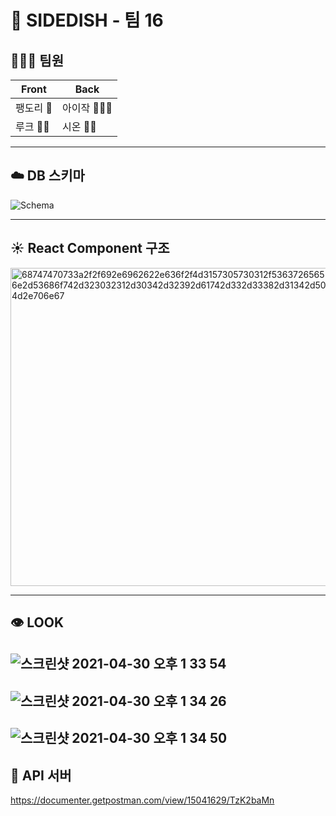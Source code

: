 # 🍱 SIDEDISH - 팀 16

## 🧑🏻‍💻 팀원

| Front | Back |
|----|----|
|팽도리 🦾| 아이작 🧑🏻‍🚒|
|루크 🧑‍🎨| 시온 🥷🏻 |

---

## ☁️ DB 스키마

![Schema](https://user-images.githubusercontent.com/46085281/116653729-ba57d500-a9c2-11eb-8c24-3bfcb5fbd278.png)

---

## ☀️ React Component 구조

<img width="509" alt="68747470733a2f2f692e6962622e636f2f4d3157305730312f53637265656e2d53686f742d323032312d30342d32392d61742d332d33382d31342d504d2e706e67" src="https://user-images.githubusercontent.com/46085281/116669149-33fabd80-a9d9-11eb-8358-9bb672494b0b.png">

--- 

## 👁 LOOK

![스크린샷 2021-04-30 오후 1 33 54](https://user-images.githubusercontent.com/46085281/116654226-b4aebf00-a9c3-11eb-9eb9-94504b70800e.png)
---
![스크린샷 2021-04-30 오후 1 34 26](https://user-images.githubusercontent.com/46085281/116654239-b8424600-a9c3-11eb-944e-d7068d71b995.png)
---
![스크린샷 2021-04-30 오후 1 34 50](https://user-images.githubusercontent.com/46085281/116654242-b9737300-a9c3-11eb-8bad-e85cc330b295.png)
---

## 🎡 API 서버

https://documenter.getpostman.com/view/15041629/TzK2baMn
